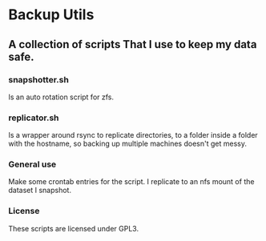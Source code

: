 Backup Utils
============
A collection of scripts That I use to keep my data safe.
--------------------------------------------------------

### snapshotter.sh

Is an auto rotation script for zfs.

### replicator.sh

Is a wrapper around rsync to replicate directories, to a folder inside a folder with the hostname, so backing up multiple machines doesn't get messy.

### General use

Make some crontab entries for the script. I replicate to an nfs mount of the dataset I snapshot.

### License

These scripts are licensed under GPL3.

